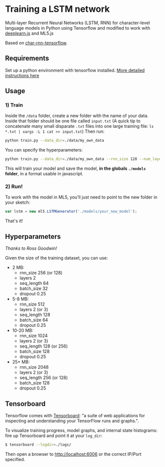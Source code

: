 # Training a LSTM network

Multi-layer Recurrent Neural Networks (LSTM, RNN) for character-level language models in Python using Tensorflow and modified to work with [deeplearn.js](https://github.com/PAIR-code/deeplearnjs) and ML5.js

Based on [char-rnn-tensorflow](https://github.com/sherjilozair/char-rnn-tensorflow).

## Requirements

Set up a python environment with tensorflow installed. [More detailed instructions here](../)

## Usage

### 1) Train

Inside the `/data` folder, create a new folder with the name of your data. Inside that folder should be one file called `input.txt`
(A quick tip to concatenate many small disparate `.txt` files into one large training file: `ls *.txt | xargs -L 1 cat >> input.txt`)
Then run:

```bash
python train.py --data_dir=./data/my_own_data
```

You can specify the hyperparameters:

```bash
python train.py --data_dir=./data/my_own_data --rnn_size 128 --num_layers 2 --seq_length 64 --batch_size 32 --num_epochs 1000
```

This will train your model and save the model, **in the globals `./models` folder**, in a format usable in javascript. 

### 2) Run!

To work with the model in ML5, you'll just need to point to the new folder in your sketch:

```javascript
var lstm = new ml5.LSTMGenerator('./models/your_new_model');
```

That's it!

## Hyperparameters

_Thanks to Ross Goodwin!_

Given the size of the training dataset, you can use:

* 2 MB: 
   - rnn_size 256 (or 128) 
   - layers 2 
   - seq_length 64 
   - batch_size 32 
   - dropout 0.25
* 5-8 MB: 
  - rnn_size 512 
  - layers 2 (or 3) 
  - seq_length 128 
  - batch_size 64 
  - dropout 0.25
* 10-20 MB: 
  - rnn_size 1024 
  - layers 2 (or 3) 
  - seq_length 128 (or 256) 
  - batch_size 128 
  - dropout 0.25
* 25+ MB: 
  - rnn_size 2048 
  - layers 2 (or 3) 
  - seq_length 256 (or 128) 
  - batch_size 128 
  - dropout 0.25

## Tensorboard

Tensorflow comes with [Tensorboard](https://github.com/tensorflow/tensorboard): "a suite of web applications for inspecting and understanding your TensorFlow runs and graphs.".

To visualize training progress, model graphs, and internal state histograms: fire up Tensorboard and point it at your `log_dir`:

```bash
$ tensorboard --logdir=./logs/
```

Then open a browser to [http://localhost:6006](http://localhost:6006) or the correct IP/Port specified.


